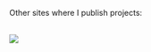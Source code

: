 Other sites where I publish projects:

<br><a href="https://www.npmjs.com/~andre2xu" target="_blank"><img src="https://img.shields.io/badge/npm-https://www.npmjs.com/~andre2xu-gray?logo=npm&logoColor=ffffff&labelColor=ff0000" /></a>